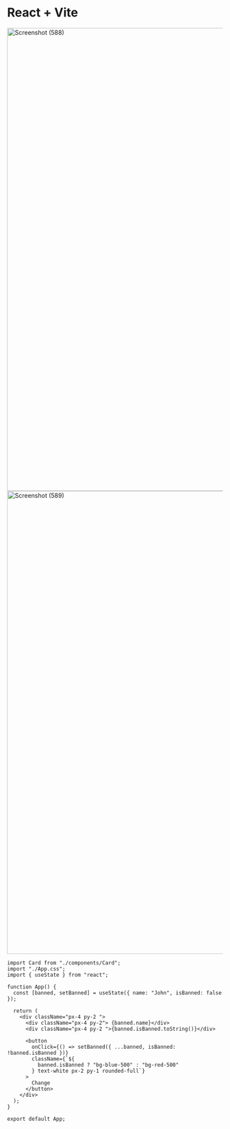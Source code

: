 # React + Vite

<img width="1920" height="1080" alt="Screenshot (588)" src="https://github.com/user-attachments/assets/3665d4d7-26a0-4d38-9634-852065844676" />

<img width="1920" height="1080" alt="Screenshot (589)" src="https://github.com/user-attachments/assets/1b4cd93f-39b7-47eb-95f3-9a8212c697e7" />

```
import Card from "./components/Card";
import "./App.css";
import { useState } from "react";

function App() {
  const [banned, setBanned] = useState({ name: "John", isBanned: false });

  return (
    <div className="px-4 py-2 ">
      <div className="px-4 py-2"> {banned.name}</div>
      <div className="px-4 py-2 ">{banned.isBanned.toString()}</div>

      <button
        onClick={() => setBanned({ ...banned, isBanned: !banned.isBanned })}
        className={`${
          banned.isBanned ? "bg-blue-500" : "bg-red-500"
        } text-white px-2 py-1 rounded-full`}
      >
        Change
      </button>
    </div>
  );
}

export default App;

```
